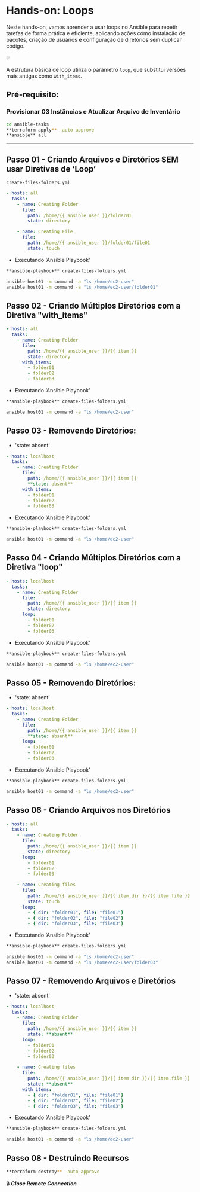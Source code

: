# Hands-on: Loops

Neste hands-on, vamos aprender a usar loops no Ansible para repetir tarefas de forma prática e eficiente, aplicando ações como instalação de pacotes, criação de usuários e configuração de diretórios sem duplicar código.

<aside>
💡

A estrutura básica de loop utiliza o parâmetro `loop`, que substitui versões mais antigas como `with_items`.

</aside>

## Pré-requisito:

### Provisionar 03 Instâncias e Atualizar Arquivo de Inventário

```bash
cd ansible-tasks
**terraform apply** -auto-approve
**ansible** all
```

---

## Passo 01 - Criando Arquivos e Diretórios SEM usar Diretivas de ‘Loop’

`create-files-folders.yml`

```yaml
- hosts: all
  tasks:
    - name: Creating Folder
      file:
        path: /home/{{ ansible_user }}/folder01
        state: directory

    - name: Creating File
      file:
        path: /home/{{ ansible_user }}/folder01/file01
        state: touch
```

- Executando ‘Ansible Playbook’

```bash
**ansible-playbook** create-files-folders.yml

ansible host01 -m command -a "ls /home/ec2-user"
ansible host01 -m command -a "ls /home/ec2-user/folder01"
```

## Passo 02 - Criando Múltiplos Diretórios com a Diretiva "with_items"

```yaml
- hosts: all
  tasks:
    - name: Creating Folder
      file:
        path: /home/{{ ansible_user }}/{{ item }}
        state: directory
      with_items:
        - folder01
        - folder02
        - folder03
```

- Executando ‘Ansible Playbook’

```bash
**ansible-playbook** create-files-folders.yml

ansible host01 -m command -a "ls /home/ec2-user"
```

## Passo 03 - Removendo Diretórios:

- 'state: absent'

```yaml
- hosts: localhost
  tasks:
    - name: Creating Folder
      file:
        path: /home/{{ ansible_user }}/{{ item }}
        **state: absent**
      with_items:
        - folder01
        - folder02
        - folder03
```

- Executando ‘Ansible Playbook’

```bash
**ansible-playbook** create-files-folders.yml

ansible host01 -m command -a "ls /home/ec2-user"
```

## Passo 04 - Criando Múltiplos Diretórios com a Diretiva "loop"

```yaml
- hosts: localhost
  tasks:
    - name: Creating Folder
      file:
        path: /home/{{ ansible_user }}/{{ item }}
        state: directory
      loop:
        - folder01
        - folder02
        - folder03
```

- Executando ‘Ansible Playbook’

```bash
**ansible-playbook** create-files-folders.yml

ansible host01 -m command -a "ls /home/ec2-user"
```

## Passo 05 - Removendo Diretórios:

- 'state: absent'

```yaml
- hosts: localhost
  tasks:
    - name: Creating Folder
      file:
        path: /home/{{ ansible_user }}/{{ item }}
        **state: absent**
      loop:
        - folder01
        - folder02
        - folder03
```

- Executando ‘Ansible Playbook’

```bash
**ansible-playbook** create-files-folders.yml

ansible host01 -m command -a "ls /home/ec2-user"
```

## Passo 06 - Criando Arquivos nos Diretórios

```yaml
- hosts: all
  tasks:
    - name: Creating Folder
      file:
        path: /home/{{ ansible_user }}/{{ item }}
        state: directory
      loop:
        - folder01
        - folder02
        - folder03

    - name: Creating files
      file:
        path: /home/{{ ansible_user }}/{{ item.dir }}/{{ item.file }}
        state: touch
      loop:
        - { dir: "folder01", file: "file01"}
        - { dir: "folder02", file: "file02"}
        - { dir: "folder03", file: "file03"}
```

- Executando ‘Ansible Playbook’

```bash
**ansible-playbook** create-files-folders.yml

ansible host01 -m command -a "ls /home/ec2-user"
ansible host01 -m command -a "ls /home/ec2-user/folder03"
```

## Passo 07 - Removendo Arquivos e Diretórios

- 'state: absent'

```yaml
- hosts: localhost
  tasks:
    - name: Creating Folder
      file:
        path: /home/{{ ansible_user }}/{{ item }}
        state: **absent**
      loop:
        - folder01
        - folder02
        - folder03

    - name: Creating files
      file:
        path: /home/{{ ansible_user }}/{{ item.dir }}/{{ item.file }}
        state: **absent**
      with_items:
        - { dir: "folder01", file: "file01"}
        - { dir: "folder02", file: "file02"}
        - { dir: "folder03", file: "file03"}
```

- Executando ‘Ansible Playbook’

```bash
**ansible-playbook** create-files-folders.yml

ansible host01 -m command -a "ls /home/ec2-user"
```

## Passo 08 - Destruindo Recursos

```bash
**terraform destroy** -auto-approve
```

🔒 ***Close Remote Connection***